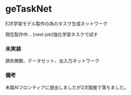# geTaskNet
E2E学習モデル製作の為のタスク生成ネットワーク

現在製作中...
[next job]強化学習タスクで試す

### 未実装
損失関数、データセット、出入力ネットワーク

### 備考
未踏AIフロンティアに提出しましたが2次面接で落ちました。
